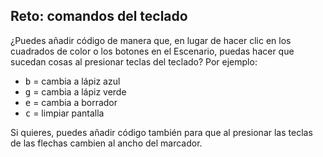 ## Reto: comandos del teclado

¿Puedes añadir código de manera que, en lugar de hacer clic en los cuadrados de color o los botones en el Escenario, puedas hacer que sucedan cosas al presionar teclas del teclado? Por ejemplo:

+ <kbd>b</kbd> = cambia a lápiz azul
+ <kbd>g</kbd> = cambia a lápiz verde
+ <kbd>e</kbd> = cambia a borrador
+ <kbd>c</kbd> = limpiar pantalla

Si quieres, puedes añadir código también para que al presionar las teclas de las flechas cambien al ancho del marcador.